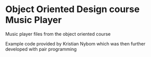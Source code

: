 # Object Oriented Design course Music Player
 Music player files from the object oriented course

Example code provided by Kristian Nybom which was then further developed with pair programming
